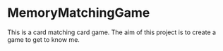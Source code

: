 # MemoryMatchingGame
This is a card matching card game. The aim of this project is to create a game to get to know me.  
